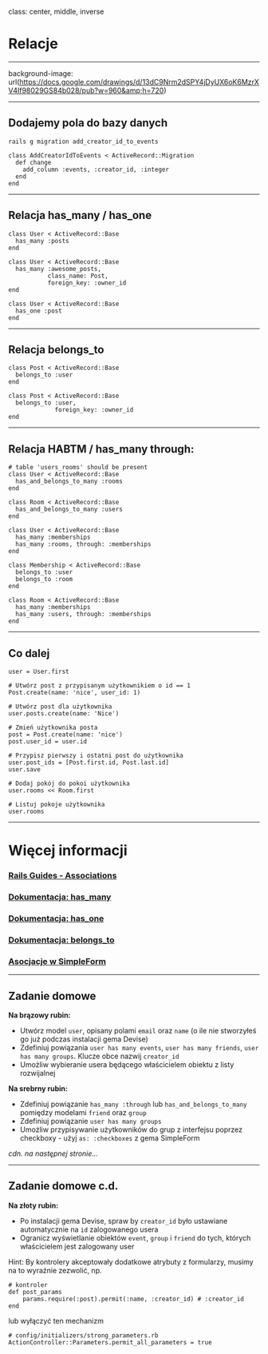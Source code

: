 class: center, middle, inverse

# Relacje

---

background-image: url(https://docs.google.com/drawings/d/13dC9Nrm2dSPY4jDyUX6oK6MzrXV4If98029GS84b028/pub?w=960&amp;h=720)

---

## Dodajemy pola do bazy danych

```
rails g migration add_creator_id_to_events
```

```
class AddCreatorIdToEvents < ActiveRecord::Migration
  def change
    add_column :events, :creator_id, :integer
  end
end
```

---

## Relacja has_many / has_one

```
class User < ActiveRecord::Base
  has_many :posts
end

class User < ActiveRecord::Base
  has_many :awesome_posts,
           class_name: Post,
           foreign_key: :owner_id
end

class User < ActiveRecord::Base
  has_one :post
end
```

---

## Relacja belongs_to

```
class Post < ActiveRecord::Base
  belongs_to :user
end

class Post < ActiveRecord::Base
  belongs_to :user,
             foreign_key: :owner_id
end
```

---

## Relacja HABTM / has_many through:

```
# table 'users_rooms' should be present
class User < ActiveRecord::Base
  has_and_belongs_to_many :rooms
end

class Room < ActiveRecord::Base
  has_and_belongs_to_many :users
end
```

```
class User < ActiveRecord::Base
  has_many :memberships
  has_many :rooms, through: :memberships
end

class Membership < ActiveRecord::Base
  belongs_to :user
  belongs_to :room
end

class Room < ActiveRecord::Base
  has_many :memberships
  has_many :users, through: :memberships
end
```

---

## Co dalej

```
user = User.first

# Utwórz post z przypisanym użytkownikiem o id == 1
Post.create(name: 'nice', user_id: 1)

# Utwórz post dla użytkownika
user.posts.create(name: 'Nice')

# Zmień użytkownika posta
post = Post.create(name: 'nice')
post.user_id = user.id

# Przypisz pierwszy i ostatni post do użytkownika
user.post_ids = [Post.first.id, Post.last.id]
user.save

# Dodaj pokój do pokoi użytkownika
user.rooms << Room.first

# Listuj pokoje użytkownika
user.rooms
```

---

# Więcej informacji

### [Rails Guides - Associations](http://guides.rubyonrails.org/association_basics.html)
### [Dokumentacja: has_many](http://apidock.com/rails/ActiveRecord/Associations/ClassMethods/has_many)
### [Dokumentacja: has_one](http://apidock.com/rails/ActiveRecord/Associations/ClassMethods/has_one)
### [Dokumentacja: belongs_to](http://apidock.com/rails/ActiveRecord/Associations/ClassMethods/belongs_to)
### [Asocjacje w SimpleForm](https://github.com/plataformatec/simple_form#associations)


---

## Zadanie domowe

**Na brązowy rubin:**

* Utwórz model `user`, opisany polami `email` oraz `name` (o ile nie stworzyłeś go już podczas instalacji gema Devise)
* Zdefiniuj powiązania `user has many events`, `user has many friends`, `user has many groups`. Klucze obce nazwij `creator_id`
* Umożliw wybieranie usera będącego właścicielem obiektu z listy rozwijalnej

**Na srebrny rubin:**

* Zdefiniuj powiązanie `has_many :through` lub `has_and_belongs_to_many` pomiędzy modelami `friend` oraz `group`
* Zdefiniuj powiązanie `user has many groups`
* Umożliw przypisywanie użytkowników do grup z interfejsu poprzez checkboxy - użyj `as: :checkboxes` z gema SimpleForm

*cdn. na następnej stronie...*

---

## Zadanie domowe c.d.

**Na złoty rubin:**

* Po instalacji gema Devise, spraw by `creator_id` było ustawiane automatycznie na `id` zalogowanego usera
* Ogranicz wyświetlanie obiektów `event`, `group` i `friend` do tych, których właścicielem jest zalogowany user

Hint: By kontrolery akceptowały dodatkowe atrybuty z formularzy, musimy na to wyraźnie zezwolić, np.

```
# kontroler
def post_params
    params.require(:post).permit(:name, :creator_id) # :creator_id
end
```

lub wyłączyć ten mechanizm

```
# config/initializers/strong_parameters.rb
ActionController::Parameters.permit_all_parameters = true
```

